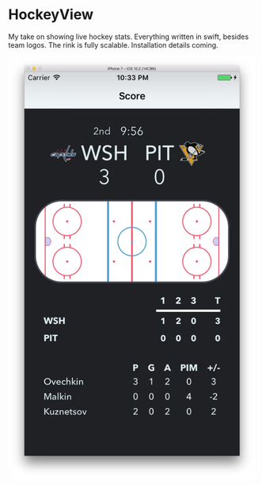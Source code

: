# HockeyView
My take on showing live hockey stats. Everything written in swift, besides team logos. The rink is fully scalable. Installation details coming.

<img src="images/screenshotTwo.png" width="500">
